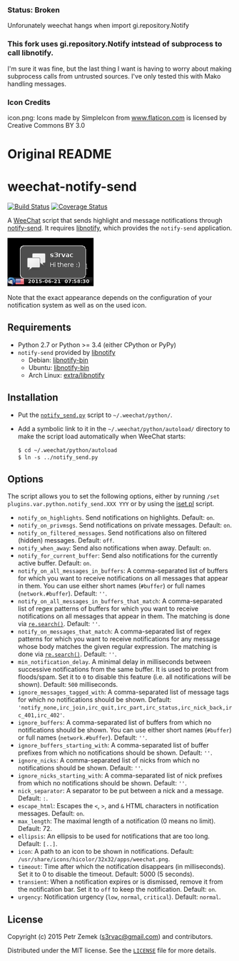 ### Status: Broken

Unforunately weechat hangs when import gi.repository.Notify

### This fork uses gi.repository.Notify intstead of subprocess to call libnotify.

I'm sure it was fine, but the last thing I want is having to worry about making subprocess calls from untrusted sources. I've only tested this with Mako handling messages.

### Icon Credits

icon.png: Icons made by SimpleIcon from www.flaticon.com is licensed by Creative Commons BY 3.0

# Original README

# weechat-notify-send

[![Build Status](https://travis-ci.org/s3rvac/weechat-notify-send.svg?branch=master)](https://travis-ci.org/s3rvac/weechat-notify-send)
[![Coverage Status](https://coveralls.io/repos/github/s3rvac/weechat-notify-send/badge.svg?branch=master)](https://coveralls.io/github/s3rvac/weechat-notify-send?branch=master)

A [WeeChat](https://weechat.org/) script that sends highlight and message
notifications through
[notify-send](http://manpages.ubuntu.com/manpages/vivid/man1/notify-send.1.html).
It requires [libnotify](https://developer.gnome.org/libnotify/), which provides
the `notify-send` application.

![Screenshot](screenshot.png "A screenshot from my desktop.")

Note that the exact appearance depends on the configuration of your
notification system as well as on the used icon.

## Requirements

- Python 2.7 or Python >= 3.4 (either CPython or PyPy)
- `notify-send` provided by [libnotify](https://developer.gnome.org/libnotify/)
  - Debian: [libnotify-bin](https://packages.debian.org/stretch/libnotify-bin)
  - Ubuntu: [libnotify-bin](https://packages.ubuntu.com/bionic/libnotify-bin)
  - Arch Linux: [extra/libnotify](https://www.archlinux.org/packages/extra/x86_64/libnotify/)

## Installation

- Put the
  [`notify_send.py`](https://raw.githubusercontent.com/s3rvac/weechat-notify-send/master/notify_send.py)
  script to `~/.weechat/python/`.
- Add a symbolic link to it in the `~/.weechat/python/autoload/` directory
  to make the script load automatically when WeeChat starts:

  ```
  $ cd ~/.weechat/python/autoload
  $ ln -s ../notify_send.py
  ```

## Options

The script allows you to set the following options, either by running `/set plugins.var.python.notify_send.XXX YYY` or by using the
[iset.pl](https://weechat.org/scripts/source/iset.pl.html/) script.

- `notify_on_highlights`. Send notifications on highlights. Default: `on`.
- `notify_on_privmsgs`. Send notifications on private messages. Default: `on`.
- `notify_on_filtered_messages`. Send notifications also on filtered (hidden)
  messages. Default: `off`.
- `notify_when_away`: Send also notifications when away. Default: `on`.
- `notify_for_current_buffer`: Send also notifications for the currently active
  buffer. Default: `on`.
- `notify_on_all_messages_in_buffers`: A comma-separated list of buffers for
  which you want to receive notifications on all messages that appear in them.
  You can use either short names (`#buffer`) or full names (`network.#buffer`).
  Default: `''`.
- `notify_on_all_messages_in_buffers_that_match`: A comma-separated list of
  regex patterns of buffers for which you want to receive notifications on all
  messages that appear in them. The matching is done via
  [`re.search()`](https://docs.python.org/3/library/re.html#re.search).
  Default: `''`.
- `notify_on_messages_that_match`: A comma-separated list of regex patterns for
  which you want to receive notifications for any message whose body matches
  the given regular expression. The matching is done via
  [`re.search()`](https://docs.python.org/3/library/re.html#re.search).
  Default: `''`.
- `min_notification_delay`. A minimal delay in milliseconds between successive
  notifications from the same buffer. It is used to protect from floods/spam.
  Set it to `0` to disable this feature (i.e. all notifications will be shown).
  Default: `500` milliseconds.
- `ignore_messages_tagged_with`: A comma-separated list of message tags for
  which no notifications should be shown. Default:
  `'notify_none,irc_join,irc_quit,irc_part,irc_status,irc_nick_back,irc_401,irc_402'`.
- `ignore_buffers`: A comma-separated list of buffers from which no
  notifications should be shown. You can use either short names (`#buffer`) or
  full names (`network.#buffer`). Default: `''`.
- `ignore_buffers_starting_with`: A comma-separated list of buffer prefixes
  from which no notifications should be shown. Default: `''`.
- `ignore_nicks`: A comma-separated list of nicks from which no notifications
  should be shown. Default: `''`.
- `ignore_nicks_starting_with`: A comma-separated list of nick prefixes from
  which no notifications should be shown. Default: `''`.
- `nick_separator`: A separator to be put between a nick and a message.
  Default: `:`.
- `escape_html`: Escapes the `<`, `>`, and `&` HTML
  characters in notification messages. Default: `on`.
- `max_length`: The maximal length of a notification (0 means no limit).
  Default: 72.
- `ellipsis`: An ellipsis to be used for notifications that are too long.
  Default: `[..]`.
- `icon`: A path to an icon to be shown in notifications. Default:
  `/usr/share/icons/hicolor/32x32/apps/weechat.png`.
- `timeout`: Time after which the notification disappears (in milliseconds).
  Set it to 0 to disable the timeout. Default: 5000 (5 seconds).
- `transient`: When a notification expires or is dismissed, remove it from the
  notification bar. Set it to `off` to keep the notification. Default: `on`.
- `urgency`: Notification urgency (`low`, `normal`, `critical`). Default:
  `normal`.

## License

Copyright (c) 2015 Petr Zemek (s3rvac@gmail.com) and contributors.

Distributed under the MIT license. See the
[`LICENSE`](https://github.com/s3rvac/weechat-notify-send/blob/master/LICENSE)
file for more details.
